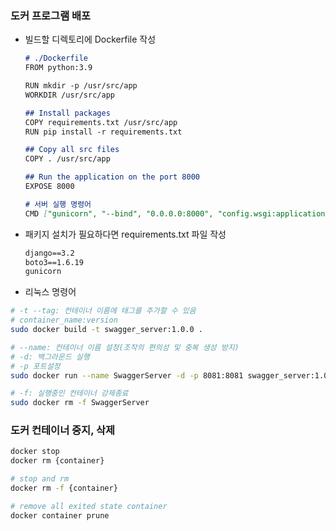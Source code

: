 ### 도커 프로그램 배포
- 빌드할 디렉토리에 Dockerfile 작성
    ```markdown
    # ./Dockerfile
    FROM python:3.9
    
    RUN mkdir -p /usr/src/app
    WORKDIR /usr/src/app
    
    ## Install packages
    COPY requirements.txt /usr/src/app
    RUN pip install -r requirements.txt
    
    ## Copy all src files
    COPY . /usr/src/app
    
    ## Run the application on the port 8000
    EXPOSE 8000
    
    # 서버 실행 명령어
    CMD ["gunicorn", "--bind", "0.0.0.0:8000", "config.wsgi:application"]
    ```
- 패키지 설치가 필요하다면 requirements.txt 파일 작성
    ```markdown
    django==3.2
    boto3==1.6.19
    gunicorn
    ```
- 리눅스 명령어
```bash
# -t --tag: 컨테이너 이름에 태그를 추가할 수 있음
# container_name:version 
sudo docker build -t swagger_server:1.0.0 .

# --name: 컨테이너 이름 설정(조작의 편의성 및 중복 생성 방지)
# -d: 백그라운드 실행
# -p 포트설정
sudo docker run --name SwaggerServer -d -p 8081:8081 swagger_server:1.0.0

# -f: 실행중인 컨테이너 강제종료
sudo docker rm -f SwaggerServer
```


### 도커 컨테이너 중지, 삭제
```bash
docker stop
docker rm {container}

# stop and rm
docker rm -f {container}

# remove all exited state container
docker container prune
```


